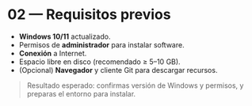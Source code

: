 # 02 — Requisitos previos

- **Windows 10/11** actualizado.
- Permisos de **administrador** para instalar software.
- **Conexión** a Internet.
- Espacio libre en disco (recomendado ≥ 5–10 GB).
- (Opcional) **Navegador** y cliente Git para descargar recursos.

> Resultado esperado: confirmas versión de Windows y permisos, y preparas el entorno para instalar.
